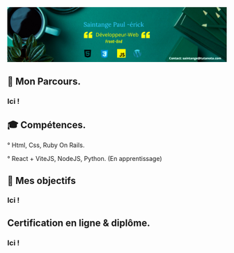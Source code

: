 <img src="https://raw.githubusercontent.com/paul22330/paul22330/master/Banniere linkedin -officiel.png" alt="Banniere Saintange Paul">

## 👦 Mon Parcours.

###  Ici ! 


##  :mortar_board: Compétences.

° Html, Css, Ruby On Rails.

° React + ViteJS, NodeJS, Python. (En apprentissage)


## 🚀 Mes objectifs

###  Ici !


## Certification en ligne & diplôme.

### Ici ! 


 



